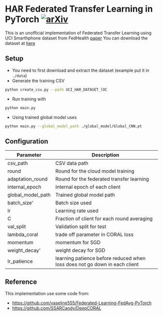 # HAR Federated Transfer Learning in PyTorch [![arXiv](https://img.shields.io/badge/arXiv-1907.05629-f9f107.svg)](https://arxiv.org/abs/1907.09173)

This is an unofficial implementation of Federated Transfer Learning using UCI Smarthphone dataset from FedHealth [paper](https://arxiv.org/abs/1907.09173)
You can download the dataset at [here](https://archive.ics.uci.edu/ml/datasets/human+activity+recognition+using+smartphones)

## Setup

- You need to first download and extract the dataset (example put it in `./data`)
- Generate the training CSV
```sh
python create_csv.py --path UCI_HAR_DATASET_lOC
```
- Run training with
```sh
python main.py
```
- Using trained global model uses
```sh
python main.py --global_model_path ./global_model/Global_CNN.pt
```
## Configuration

| Parameter | Description |
| ------ | ------ |
| csv_path | CSV data path |
| round | Round for the cloud model training |
| adaptation_round | Round for the federated transfer learning |
| internal_epoch | Internal epoch of each client |
| global_model_path | Trained global model path |
| batch_size' | Batch size used |
| lr | Learning rate used |
| C | Fraction of client for each round averaging |
| val_split | Validation split for test |
| lambda_coral | trade off parameter in CORAL loss |
| momentum | momentum for SGD |
| weight_decay' | weight decay for SGD |
| lr_patience | learning patience before reduced when loss does not go down in each client |

## Reference

This implementation use some code from:
- https://github.com/vaseline555/Federated-Learning-FedAvg-PyTorch
- https://github.com/SSARCandy/DeepCORAL


